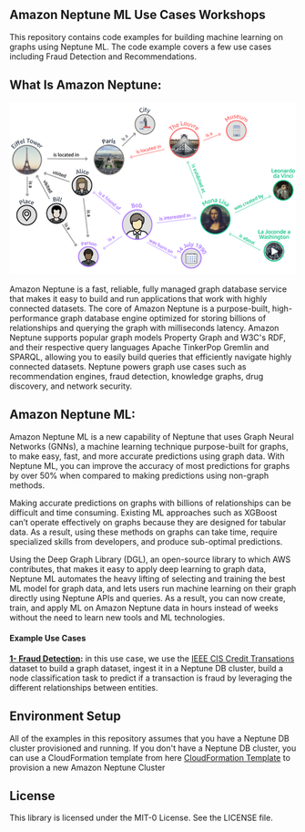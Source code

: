 ## Amazon Neptune ML Use Cases Workshops
This repository contains code examples for building machine learning on graphs using Neptune ML. The code example covers a few use cases including Fraud Detection and Recommendations.


## What Is Amazon Neptune:
![](credit-card-fraud-detection/assets/knowledge_graph.b0e9408219d92f2ca3c7a05cccf9a5a72e34ddbd.png?raw=true)

Amazon Neptune is a fast, reliable, fully managed graph database service that makes it easy to build and run applications that work with highly connected datasets. The core of Amazon Neptune is a purpose-built, high-performance graph database engine optimized for storing billions of relationships and querying the graph with milliseconds latency. Amazon Neptune supports popular graph models Property Graph and W3C's RDF, and their respective query languages Apache TinkerPop Gremlin and SPARQL, allowing you to easily build queries that efficiently navigate highly connected datasets. Neptune powers graph use cases such as recommendation engines, fraud detection, knowledge graphs, drug discovery, and network security.


## Amazon Neptune ML:
Amazon Neptune ML is a new capability of Neptune that uses Graph Neural Networks (GNNs), a machine learning technique purpose-built for graphs, to make easy, fast, and more accurate predictions using graph data. With Neptune ML, you can improve the accuracy of most predictions for graphs by over 50% when compared to making predictions using non-graph methods.

Making accurate predictions on graphs with billions of relationships can be difficult and time consuming. Existing ML approaches such as XGBoost can’t operate effectively on graphs because they are designed for tabular data. As a result, using these methods on graphs can take time, require specialized skills from developers, and produce sub-optimal predictions.

Using the Deep Graph Library (DGL), an open-source library to which AWS contributes, that makes it easy to apply deep learning to graph data, Neptune ML automates the heavy lifting of selecting and training the best ML model for graph data, and lets users run machine learning on their graph directly using Neptune APIs and queries. As a result, you can now create, train, and apply ML on Amazon Neptune data in hours instead of weeks without the need to learn new tools and ML technologies.

#### Example Use Cases

**[1- Fraud Detection](credit-card-fraud-detection/):** in this use case, we use the [IEEE CIS Credit Transations](https://www.kaggle.com/c/ieee-fraud-detection/data) dataset to build a graph dataset, ingest it in a Neptune DB cluster, build a node classification task to predict if a transaction is fraud by leveraging the different relationships between entities. 


## Environment Setup
All of the examples in this repository assumes that you have a Neptune DB cluster provisioned and running. If you don't have a Neptune DB cluster, you can use a CloudFormation template from here [CloudFormation Template](https://docs.aws.amazon.com/neptune/latest/userguide/get-started-create-cluster.html) to provision a new Amazon Neptune Cluster
## License

This library is licensed under the MIT-0 License. See the LICENSE file.

